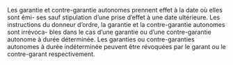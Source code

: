 Les garantie et contre-garantie autonomes prennent effet à la date où elles sont émi-
ses sauf stipulation d’une prise d’effet à une date ultérieure.
Les instructions du donneur d’ordre, la garantie et la contre-garantie autonomes sont irrévoca-
bles dans le cas d’une garantie ou d’une contre-garantie autonome à durée déterminée.
Les garanties ou contre-garanties autonomes à durée indéterminée peuvent être révoquées par
le garant ou le contre-garant respectivement.